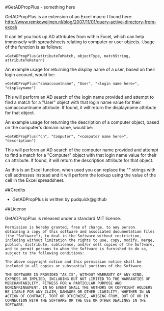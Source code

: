 #GetADPropPlus - something here 

GetADPropPlus is an extension of an Excel macro I found here: http://www.remkoweijnen.nl/blog/2007/11/01/query-active-directory-from-excel/

It can let you look up AD attributes from within Excel, which can help immensely with spreadsheets relating to computer or user objects. Usage of the function is as follows:

`=GetADPropPlus(attributeToMatch, objectType, matchString, attributeToReturn)`

An example usage for returning the display name of a user, based on their login account, would be:

`=GetADPropPlus("samaccountname", "User", "<login name here>", "displayname")`

This will perform an AD search of the login name provided and attempt to find a match for a "User" object with that login name value for their samaccountname attribute. If found, it will return the displayname attribute for that object.

An example usage for returning the description of a computer object, based on the computer's domain name, would be:

`=GetADPropPlus("cn", "Computer", "<computer name here>", "description")`

This will perform an AD search of the computer name provided and attempt to find a match for a "Computer" object with that login name value for their cn attribute. If found, it will return the description attribute for that object.

As this is an Excel function, when used you can replace the "<whatever name here>" strings with cell addresses instead and it will perform the lookup using the value of the cell in the Excel spreadsheet.

##Credits

- GetADPropPlus is written by pudquick@github 

##License

GetADPropPlus is released under a standard MIT license.

	Permission is hereby granted, free of charge, to any person
	obtaining a copy of this software and associated documentation files
	(the "Software"), to deal in the Software without restriction,
	including without limitation the rights to use, copy, modify, merge,
	publish, distribute, sublicense, and/or sell copies of the Software,
	and to permit persons to whom the Software is furnished to do so,
	subject to the following conditions:

	The above copyright notice and this permission notice shall be
	included in all copies or substantial portions of the Software.

	THE SOFTWARE IS PROVIDED "AS IS", WITHOUT WARRANTY OF ANY KIND,
	EXPRESS OR IMPLIED, INCLUDING BUT NOT LIMITED TO THE WARRANTIES OF
	MERCHANTABILITY, FITNESS FOR A PARTICULAR PURPOSE AND
	NONINFRINGEMENT. IN NO EVENT SHALL THE AUTHORS OR COPYRIGHT HOLDERS
	BE LIABLE FOR ANY CLAIM, DAMAGES OR OTHER LIABILITY, WHETHER IN AN
	ACTION OF CONTRACT, TORT OR OTHERWISE, ARISING FROM, OUT OF OR IN
	CONNECTION WITH THE SOFTWARE OR THE USE OR OTHER DEALINGS IN THE
	SOFTWARE.


